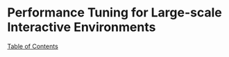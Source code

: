 # Performance Tuning for Large-scale Interactive Environments

[Table of Contents](#table-of-contents)
